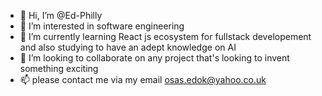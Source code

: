 - 👋 Hi, I’m @Ed-Philly
- 👀 I’m interested in software engineering
- 🌱 I’m currently learning React js ecosystem for fullstack developement and also studying to have an adept knowledge on AI
- 💞️ I’m looking to collaborate on any project that's looking to invent something exciting 
- 📫 please contact me via my email osas.edok@yahoo.co.uk

<!---
Ed-Philly/Ed-Philly is a ✨ special ✨ repository because its `README.md` (this file) appears on your GitHub profile.
You can click the Preview link to take a look at your changes.
--->
